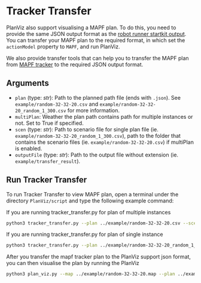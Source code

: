# Tracker Transfer
PlanViz also support visualising a MAPF plan. To do this, you need to provide the same JSON output format as the [robot runner startkit output](https://github.com/MAPF-Competition/Start-Kit/blob/main/Input_Output_Format.md). You can transfer your MAPF plan to the required format, in which set the `actionModel` property to `MAPF`, and run PlanViz.

We also provide transfer tools that can help you to transfer the MAPF plan from [MAPF tracker](http://tracker.pathfinding.ai/) to the required JSON output format. 

## Arguments
- `plan` (type: *str*): Path to the planned path file (ends with `.json`). See `example/random-32-32-20.csv` and `example/random-32-32-20_random_1_300.csv` for more information.
- `multiPlan`: Weather the plan path contains path for multiple instances or not. Set to True if specified.
- `scen` (type: *str*): Path to scenario file for single plan file (ie. `example/random-32-32-20_random_1_300.csv`), path to the folder that contains the scenario files (ie. `example/random-32-32-20.csv`) if multiPlan is enabled.
- `outputFile` (type: *str*): Path to the output file without extension (ie. `example/transfer_result`).

## Run Tracker Transfer
To run Tracker Transfer to view MAPF plan, open a terminal under the directory `PlanViz/script` and type the following example command:

If you are running tracker_transfer.py for plan of multiple instances
```bash
python3 tracker_transfer.py --plan ../example/random-32-32-20.csv --scen ../example/scen-files --outputFile ../example/test/result --multiPlan
```

If you are running tracker_transfer.py for plan of single instance 
```bash
python3 tracker_transfer.py --plan ../example/random-32-32-20_random_1_300.csv --scen ../example/random-32-32-20-random-1.scen --outputFile ../example/transfer_result
```

After you transfer the mapf tracker plan to the PlanViz support json format, you can then visualise the plan by running the PlanViz
```bash
python3 plan_viz.py --map ../example/random-32-32-20.map --plan ../example/transfer_result.json --grid --aid --static --ca
```
